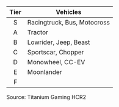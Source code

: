 Tier | Vehicles  
:--: | --  
S | Racingtruck, Bus, Motocross  
A | Tractor  
B | Lowrider, Jeep, Beast  
C | Sportscar, Chopper  
D | Monowheel, CC-EV  
E | Moonlander  
F |   

Source: Titanium Gaming HCR2 
